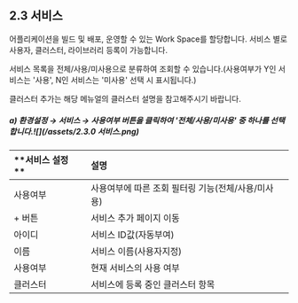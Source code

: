 ## 2.3 서비스

어플리케이션을 빌드 및 배포, 운영할 수 있는 Work Space를 할당합니다. 서비스 별로 사용자, 클러스터, 라이브러리 등록이 가능합니다.

서비스 목록을 전체/사용/미사용으로 분류하여 조회할 수 있습니다.\(사용여부가 Y인 서비스는 '사용', N인 서비스는 '미사용' 선택 시 표시됩니다.\)

클러스터 추가는 해당 메뉴얼의 클러스터 설명을 참고해주시기 바랍니다.

##### a\)    환경설정 → 서비스 →  사용여부 버튼을 클릭하여 '전체/사용/미사용' 중 하나를 선택합니다.![](/assets/2.3.0 서비스.png)

| **서비스 설정 ** | **설명** |
| :--- | :--- |
| 사용여부 | 사용여부에 따른 조회 필터링 기능\(전체/사용/미사용\) |
| + 버튼 | 서비스 추가 페이지 이동 |
| 아이디 | 서비스 ID값\(자동부여\) |
| 이름 | 서비스 이름\(사용자지정\) |
| 사용여부 | 현재 서비스의 사용 여부 |
| 클러스터 | 서비스에 등록 중인 클러스터 항목 |



